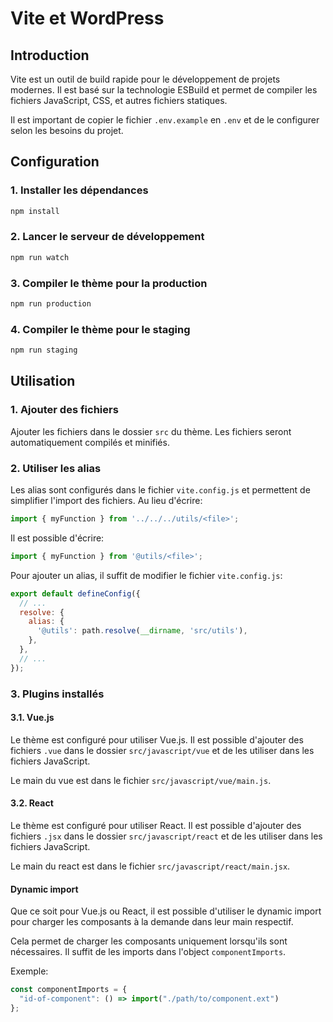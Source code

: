 # Vite et WordPress

## Introduction

Vite est un outil de build rapide pour le développement de projets modernes. Il est basé sur la technologie ESBuild et permet de compiler les fichiers JavaScript, CSS, et autres fichiers statiques.

Il est important de copier le fichier `.env.example` en `.env` et de le configurer selon les besoins du projet.

## Configuration

### 1. Installer les dépendances

```bash
npm install
```

### 2. Lancer le serveur de développement

```bash
npm run watch
```

### 3. Compiler le thème pour la production

```bash
npm run production
```

### 4. Compiler le thème pour le staging

```bash
npm run staging
```

## Utilisation

### 1. Ajouter des fichiers

Ajouter les fichiers dans le dossier `src` du thème. Les fichiers seront automatiquement compilés et minifiés.

### 2. Utiliser les alias

Les alias sont configurés dans le fichier `vite.config.js` et permettent de simplifier l'import des fichiers. Au lieu d'écrire:

```javascript
import { myFunction } from '../../../utils/<file>';
```

Il est possible d'écrire:

```javascript
import { myFunction } from '@utils/<file>';
```

Pour ajouter un alias, il suffit de modifier le fichier `vite.config.js`:

```javascript
export default defineConfig({
  // ...
  resolve: {
    alias: {
      '@utils': path.resolve(__dirname, 'src/utils'),
    },
  },
  // ...
});
```

### 3. Plugins installés

#### 3.1. Vue.js

Le thème est configuré pour utiliser Vue.js. Il est possible d'ajouter des fichiers `.vue` dans le dossier `src/javascript/vue` et de les utiliser dans les fichiers JavaScript.

Le main du vue est dans le fichier `src/javascript/vue/main.js`.

#### 3.2. React

Le thème est configuré pour utiliser React. Il est possible d'ajouter des fichiers `.jsx` dans le dossier `src/javascript/react` et de les utiliser dans les fichiers JavaScript.

Le main du react est dans le fichier `src/javascript/react/main.jsx`.

#### Dynamic import

Que ce soit pour Vue.js ou React, il est possible d'utiliser le dynamic import pour charger les composants à la demande dans leur main respectif.

Cela permet de charger les composants uniquement lorsqu'ils sont nécessaires. Il suffit de les imports dans l'object `componentImports`.

Exemple:

```javascript
const componentImports = {
  "id-of-component": () => import("./path/to/component.ext")
};
```
